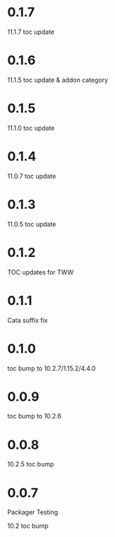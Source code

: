 # 0.1.7

11.1.7 toc update

# 0.1.6

11.1.5 toc update & addon category

# 0.1.5

11.1.0 toc update

# 0.1.4

11.0.7 toc update

# 0.1.3

11.0.5 toc update

# 0.1.2

TOC updates for TWW

# 0.1.1

Cata suffix fix

# 0.1.0

toc bump to 10.2.7/1.15.2/4.4.0

# 0.0.9

toc bump to 10.2.6

# 0.0.8

10.2.5 toc bump

# 0.0.7

Packager Testing

10.2 toc bump